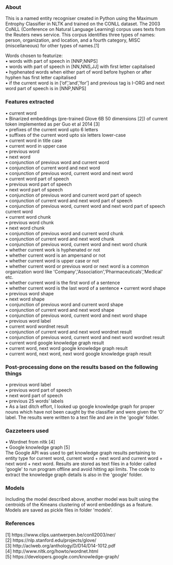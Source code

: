 <h3> About</h3>

This is a named entity recogniser created in Python using the Maximum Entrophy Classifier in NLTK and trained on the CONLL dataset. The 2003 CoNLL (Conference on Natural Language Learning) corpus uses texts from the Reuters news service. This corpus identifies three types of names: person, organization, and location, and a fourth category, MISC (miscellaneous) for other types of names.[1]

Words chosen to featurize:   
• words with part of speech in [NNP,NNPS]<br />
• words with part of speech in [NN,NNS,JJ] with first letter capitalised<br />
• hyphenated words when either part of word before hyphen or after hyphen has first letter capitalised<br /> 
• if the current word is in [‘of’,’and’,’for’] and previous tag is I-ORG and next word part of speech is in [NNP,NNPS]

<h3>Features extracted</h3>
• current word<br />
• Binarized embeddings (pre-trained Glove 6B 50 dimensions [2]) of current token implemented as per Guo et al 2014 [3]<br />
• prefixes of the current word upto 6 letters<br />
• suffixes of the current word upto six letters lower-case<br /> 
• current word in title case<br /> 
• current word in upper case<br />
• previous word<br />
• next word<br />
• conjunction of previous word and current word<br />
• conjunction of current word and next word<br /> 
• conjunction of previous word, current word and next word<br />
• current word part of speech<br />
• previous word part of speech<br />
• next word part of speech<br />
• conjunction of previous word and current word part of speech<br />
• conjunction of current word and next word part of speech<br />
• conjunction of previous word, current word and next word part of speech current word<br />
• current word chunk<br />
• previous word chunk<br />
• next word chunk<br />
• conjunction of previous word and current word chunk<br />
• conjunction of current word and next word chunk<br />
• conjunction of previous word, current word and next word chunk<br />
• whether current work is hyphenated or not<br />
• whether current word is an ampersand or not<br />
• whether current word is upper case or not<br /> 
• whether current word or previous word or next word is a common organization word like 'Company','Association','Pharmaceuticals','Medical' etc.<br />
• whether current word is the first word of a sentence<br />
• whether current word is the last word of a sentence  
• current word shape<br />
• previous word shape<br />
• next word shape<br />
• conjunction of previous word and current word shape<br />
• conjunction of current word and next word shape<br />
• conjunction of previous word, current word and next word shape<br />
• previous word label<br />
• current word wordnet result<br />
• conjunction of current word and next word wordnet result<br /> 
• conjunction of previous word, current word and next word wordnet result<br />
• current word google knowledge graph result<br />
• current word, next word google knowledge graph result<br />
• current word, next word, next word google knowledge graph result<br />

<h3>Post-processing done on the results based on the following things</h3>
• previous word label<br />
• previous word part of speech<br />
• next word part of speech<br />
• previous 25 words’ labels<br />
• As a last ditch effort, I looked up google knowledge graph for proper nouns which have not been caught by the classifier and were given the ‘O’ label. The results were written to a text file and are in the 'google' folder.

<h3>Gazzeteers used</h3>
• Wordnet from nltk [4]<br />
• Google knowledge graph [5]<br />
The Google API was used to get knowledge graph results pertaining to entity type for current word, current word + next word and current word + next word + next word. Results are stored as text files in a folder called 'google' to run program offline and avoid hitting api limits. The code to extract the knowledge graph details is also in the 'google' folder.<br />

<h3>Models</h3>
Including the model described above, another model was built using the centroids of the Kmeans clustering of word embeddings as a feature. Models are saved as pickle files in folder 'models'.

<h3>References</h3>
[1] https://www.clips.uantwerpen.be/conll2003/ner/<br />
[2] https://nlp.stanford.edu/projects/glove/<br />
[3] http://aclweb.org/anthology/D/D14/D14-1012.pdf<br />
[4] http://www.nltk.org/howto/wordnet.html<br />
[5] https://developers.google.com/knowledge-graph/
